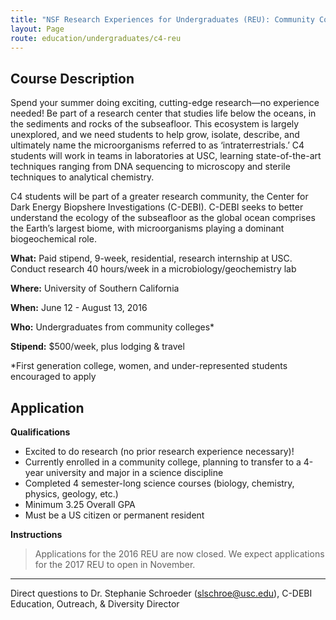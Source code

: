 ```yaml
---
title: "NSF Research Experiences for Undergraduates (REU): Community College Cultivation Cohort (C4)"
layout: Page
route: education/undergraduates/c4-reu
---
```


## Course Description

Spend your summer doing exciting, cutting-edge research—no experience needed! Be part of a research center that studies life below the oceans, in the sediments and rocks of the subseafloor. This ecosystem is largely unexplored, and we need students to help grow, isolate, describe, and ultimately name the microorganisms referred to as ‘intraterrestrials.’ C4 students will work in teams in laboratories at USC, learning state-of-the-art techniques ranging from DNA sequencing to microscopy and sterile techniques to analytical chemistry.

C4 students will be part of a greater research community, the Center for Dark Energy Biopshere Investigations (C-DEBI). C-DEBI seeks to better understand the ecology of the subseafloor as the global ocean comprises the Earth’s largest biome, with microorganisms playing a dominant biogeochemical role.

**What:** Paid stipend, 9-week, residential, research internship at USC. Conduct research 40 hours/week in a microbiology/geochemistry lab  

**Where:** University of Southern California  

**When:** June 12 - August 13, 2016  

**Who:** Undergraduates from community colleges*

**Stipend:** $500/week, plus lodging & travel

\*First generation college, women, and under-represented students encouraged to apply

## Application

**Qualifications**

*   Excited to do research (no prior research experience necessary)!
*   Currently enrolled in a community college, planning to transfer to a 4-year university and major in a science discipline
*   Completed 4 semester-long science courses (biology, chemistry, physics, geology, etc.)
*   Minimum 3.25 Overall GPA
*   Must be a US citizen or permanent resident

**Instructions**

>Applications for the 2016 REU are now closed. We expect applications for the 2017 REU to open in November.

---
Direct questions to Dr. Stephanie Schroeder ([slschroe@usc.edu](mailto:slschroe@usc.edu)), C-DEBI Education, Outreach, & Diversity Director
